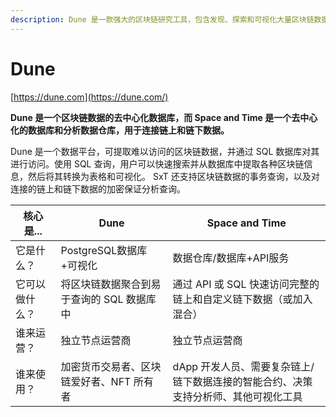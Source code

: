 ```yaml
---
description: Dune 是一款强大的区块链研究工具，包含发现、探索和可视化大量区块链数据所需的所有工具。
---
```


# Dune

[https://dune.com](https://dune.com/)

**Dune 是一个区块链数据的去中心化数据库，而 Space and Time 是一个去中心化的数据库和分析数据仓库，用于连接链上和链下数据。**

Dune 是一个数据平台，可提取难以访问的区块链数据，并通过 SQL 数据库对其进行访问。使用 SQL 查询，用户可以快速搜索并从数据库中提取各种区块链信息，然后将其转换为表格和可视化。 SxT 还支持区块链数据的事务查询，以及对连接的链上和链下数据的加密保证分析查询。

| 核心是...  | Dune                    | Space and Time                               |
| ------- | ----------------------- | -------------------------------------------- |
| 它是什么？   | PostgreSQL数据库+可视化       | 数据仓库/数据库+API服务                               |
| 它可以做什么？ | 将区块链数据聚合到易于查询的 SQL 数据库中 | 通过 API 或 SQL 快速访问完整的链上和自定义链下数据（或加入混合）        |
| 谁来运营？   | 独立节点运营商                 | 独立节点运营商                                      |
| 谁来使用？   | 加密货币交易者、区块链爱好者、NFT 所有者  | dApp 开发人员、需要复杂链上/链下数据连接的智能合约、决策支持分析师、其他可视化工具 |
